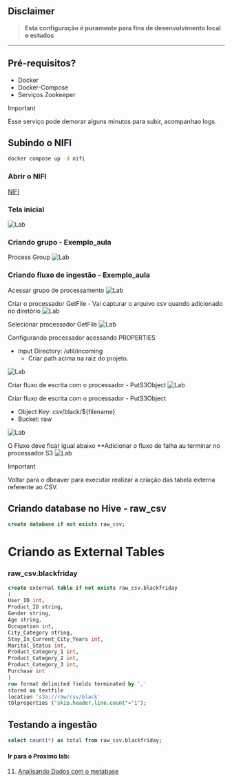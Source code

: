 ## Disclaimer
> **Esta configuração é puramente para fins de desenvolvimento local e estudos**
> 

---

## Pré-requisitos?
* Docker
* Docker-Compose
* Serviços Zookeeper




> [!IMPORTANT]
> Esse serviço pode demorar alguns minutos para subir, acompanhao logs.


## Subindo o NIFI
```bash
docker compose up -d nifi
```

### Abrir  o NIFI 
[NIFI](http://localhost:49090/nifi/)


### Tela inicial
![Lab](content/nifi_1.png)

### Criando grupo - Exemplo_aula
Process Group 
![Lab](content/nifi_2.png)

### Criando fluxo de ingestão - Exemplo_aula
Acessar grupo de processamento 
![Lab](content/nifi_3.png)

Criar o processador GetFile - Vai capturar o arquivo csv quando adicionado no diretório
![Lab](content/nifi_4_1.png)


Selecionar processador GetFile
![Lab](content/nifi_4_2.png)

Configurando processador acessando PROPERTIES
* Input Directory: /util/incoming
  * Criar path acima na raiz do projeto. 

![Lab](content/nifi_5.png)

Criar fluxo de escrita com o processador - PutS3Object
![Lab](content/nifi_6.png)


Criar fluxo de escrita com o processador - PutS3Object
* Object Key: csv/black/${filename}
* Bucket: raw

![Lab](content/nifi_6_1.png)

O Fluxo deve ficar igual abaixo 
**Adicionar o fluxo de falha au terminar no processador S3
![Lab](content/nifi_7.png)




> [!IMPORTANT]
> Voltar para o dbeaver para executar realizar a criação das tabela externa referente ao CSV.

## Criando database no Hive - raw_csv

```sql
create database if not exists raw_csv;
``` 

# Criando as External Tables

### raw_csv.blackfriday

```sql
create external table if not exists raw_csv.blackfriday
(
User_ID int,
Product_ID string,
Gender string,
Age string,
Occupation int,
City_Category string,
Stay_In_Current_City_Years int,
Marital_Status int,
Product_Category_1 int,
Product_Category_2 int,
Product_Category_3 int,
Purchase int
)
row format delimited fields terminated by ','
stored as textfile
location 's3a://raw/csv/black'
tblproperties ("skip.header.line.count"="1");
```




## Testando a ingestão

```sql
select count(*) as total from raw_csv.blackfriday;
```







#### Ir para o Proximo lab:

11. [Analisando Dados com o metabase](../metabase/README.md)


